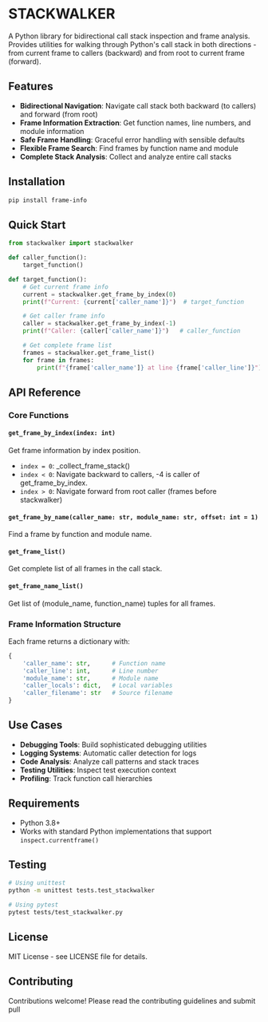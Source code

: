 # STACKWALKER

A Python library for bidirectional call stack inspection and frame analysis. Provides utilities for walking through Python's call stack in both directions - from current frame to callers (backward) and from root to current frame (forward).

## Features

-   **Bidirectional Navigation**: Navigate call stack both backward (to callers) and forward (from root)
-   **Frame Information Extraction**: Get function names, line numbers, and module information
-   **Safe Frame Handling**: Graceful error handling with sensible defaults
-   **Flexible Frame Search**: Find frames by function name and module
-   **Complete Stack Analysis**: Collect and analyze entire call stacks

## Installation

```bash
pip install frame-info
```

## Quick Start

```python
from stackwalker import stackwalker

def caller_function():
    target_function()

def target_function():
    # Get current frame info
    current = stackwalker.get_frame_by_index(0)
    print(f"Current: {current['caller_name']}")  # target_function

    # Get caller frame info
    caller = stackwalker.get_frame_by_index(-1)
    print(f"Caller: {caller['caller_name']}")   # caller_function

    # Get complete frame list
    frames = stackwalker.get_frame_list()
    for frame in frames:
        print(f"{frame['caller_name']} at line {frame['caller_line']}")
```

## API Reference

### Core Functions

#### `get_frame_by_index(index: int)`

Get frame information by index position.

-   `index = 0`: \_collect_frame_stack()
-   `index < 0`: Navigate backward to callers, -4 is caller of get_frame_by_index.
-   `index > 0`: Navigate forward from root caller (frames before stackwalker)

#### `get_frame_by_name(caller_name: str, module_name: str, offset: int = 1)`

Find a frame by function and module name.

#### `get_frame_list()`

Get complete list of all frames in the call stack.

#### `get_frame_name_list()`

Get list of (module_name, function_name) tuples for all frames.

### Frame Information Structure

Each frame returns a dictionary with:

```python
{
    'caller_name': str,      # Function name
    'caller_line': int,      # Line number
    'module_name': str,      # Module name
    'caller_locals': dict,   # Local variables
    'caller_filename': str   # Source filename
}
```

## Use Cases

-   **Debugging Tools**: Build sophisticated debugging utilities
-   **Logging Systems**: Automatic caller detection for logs
-   **Code Analysis**: Analyze call patterns and stack traces
-   **Testing Utilities**: Inspect test execution context
-   **Profiling**: Track function call hierarchies

## Requirements

-   Python 3.8+
-   Works with standard Python implementations that support `inspect.currentframe()`

## Testing

```bash
# Using unittest
python -m unittest tests.test_stackwalker

# Using pytest
pytest tests/test_stackwalker.py
```

## License

MIT License - see LICENSE file for details.

## Contributing

Contributions welcome! Please read the contributing guidelines and submit pull
